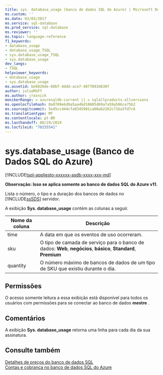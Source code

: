 ```yaml
---
title: sys. database_usage (banco de dados SQL do Azure) | Microsoft Docs
ms.custom: ''
ms.date: 03/03/2017
ms.service: sql-database
ms.prod_service: sql-database
ms.reviewer: ''
ms.topic: language-reference
f1_keywords:
- database_usage
- database_usage_TSQL
- sys.database_usage_TSQL
- sys.database_usage
dev_langs:
- TSQL
helpviewer_keywords:
- database_usage
- sys.database_usage
ms.assetid: be6820de-60bf-4ddd-ace7-4077893d630f
author: julieMSFT
ms.author: jrasnick
monikerRange: = azuresqldb-current || = sqlallproducts-allversions
ms.openlocfilehash: 0a0789ebd9a5aa4bd10605d69afa59a586ce75b2
ms.sourcegitcommit: 5e45cc444cfa0345901ca00ab2262c71ba3fd7c6
ms.translationtype: MT
ms.contentlocale: pt-BR
ms.lasthandoff: 08/29/2019
ms.locfileid: "70155541"
---
```

# <a name="sysdatabase_usage-azure-sql-database"></a>sys.database_usage (Banco de Dados SQL do Azure)
[!INCLUDE[tsql-appliesto-xxxxxx-asdb-xxxx-xxx-md](../../includes/tsql-appliesto-xxxxxx-asdb-xxxx-xxx-md.md)]

  **Observação: Isso se aplica somente ao banco de dados SQL do Azure v11.**  
  
 Lista o número, o tipo e a duração dos bancos de dados no [!INCLUDE[ssSDS](../../includes/sssds-md.md)] servidor.  
  
 A exibição **Sys. database_usage** contém as colunas a seguir.  
  
|Nome da coluna|Descrição|  
|-----------------|-----------------|  
|time|A data em que os eventos de uso ocorreram.|  
|sku|O tipo de camada de serviço para o banco de dados: **Web**, **negócios**, **básico**, **Standard**, **Premium**|  
|quantity|O número máximo de bancos de dados de um tipo de SKU que existiu durante o dia.|  
  
## <a name="permissions"></a>Permissões  
 O acesso somente leitura a essa exibição está disponível para todos os usuários com permissões para se conectar ao banco de dados **mestre** .  
  
## <a name="remarks"></a>Comentários  
 A exibição **Sys. database_usage** retorna uma linha para cada dia da sua assinatura.  
  
## <a name="see-also"></a>Consulte também  
 [Detalhes de preços do banco de dados SQL](https://go.microsoft.com/fwlink/?LinkID=394978)   
 [Contas e cobrança no banco de dados SQL do Azure](https://msdn.microsoft.com/library/windowsazure/ee621788.aspx)  
  
  
